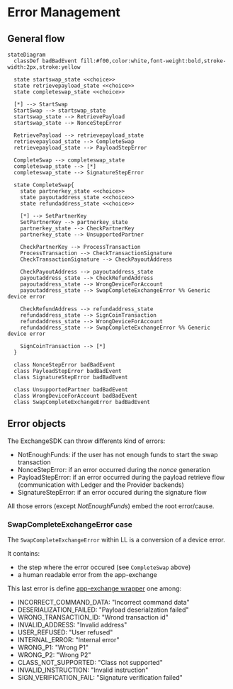 # Error Management
## General flow

```mermaid
stateDiagram
  classDef badBadEvent fill:#f00,color:white,font-weight:bold,stroke-width:2px,stroke:yellow

  state startswap_state <<choice>>
  state retrievepayload_state <<choice>>
  state completeswap_state <<choice>>

  [*] --> StartSwap
  StartSwap --> startswap_state
  startswap_state --> RetrievePayload
  startswap_state --> NonceStepError

  RetrievePayload --> retrievepayload_state
  retrievepayload_state --> CompleteSwap
  retrievepayload_state --> PayloadStepError

  CompleteSwap --> completeswap_state
  completeswap_state --> [*]
  completeswap_state --> SignatureStepError

  state CompleteSwap{
    state partnerkey_state <<choice>>
    state payoutaddress_state <<choice>>
    state refundaddress_state <<choice>>

    [*] --> SetPartnerKey
    SetPartnerKey --> partnerkey_state
    partnerkey_state --> CheckPartnerKey
    partnerkey_state --> UnsupportedPartner

    CheckPartnerKey --> ProcessTransaction
    ProcessTransaction --> CheckTransactionSignature
    CheckTransactionSignature --> CheckPayoutAddress

    CheckPayoutAddress --> payoutaddress_state
    payoutaddress_state --> CheckRefundAddress
    payoutaddress_state --> WrongDeviceForAccount
    payoutaddress_state --> SwapCompleteExchangeError %% Generic device error

    CheckRefundAddress --> refundaddress_state
    refundaddress_state --> SignCoinTransaction
    refundaddress_state --> WrongDeviceForAccount
    refundaddress_state --> SwapCompleteExchangeError %% Generic device error

    SignCoinTransaction --> [*]
  }

  class NonceStepError badBadEvent
  class PayloadStepError badBadEvent
  class SignatureStepError badBadEvent

  class UnsupportedPartner badBadEvent
  class WrongDeviceForAccount badBadEvent
  class SwapCompleteExchangeError badBadEvent
```

## Error objects
The ExchangeSDK can throw differents kind of errors:
  * NotEnoughFunds: if the user has not enough funds to start the swap transaction
  * NonceStepError: if an error occurred during the *nonce* generation
  * PayloadStepError: if an error occurred during the payload retrieve flow (communication with Ledger and the Provider backends)
  * SignatureStepError: if an error occured during the signature flow

All those errors (except *NotEnoughFunds*) embed the root error/cause.

### SwapCompleteExchangeError case
The `SwapCompleteExchangeError` within LL is a conversion of a device error.

It contains:
  * the step where the error occured (see `CompleteSwap` above)
  * a human readable error from the app-exchange

This last error is define [app-exchange wrapper](https://github.com/LedgerHQ/ledger-live/blob/develop/libs/ledgerjs/packages/hw-app-exchange/src/Exchange.ts) one among:
  * INCORRECT_COMMAND_DATA: "Incorrect command data"
  * DESERIALIZATION_FAILED: "Payload deserialzation failed"
  * WRONG_TRANSACTION_ID: "Wrond transaction id"
  * INVALID_ADDRESS: "Invalid address"
  * USER_REFUSED: "User refused"
  * INTERNAL_ERROR: "Internal error"
  * WRONG_P1: "Wrong P1"
  * WRONG_P2: "Wrong P2"
  * CLASS_NOT_SUPPORTED: "Class not supported"
  * INVALID_INSTRUCTION: "Invalid instruction"
  * SIGN_VERIFICATION_FAIL: "Signature verification failed"
